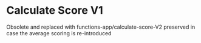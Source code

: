 # Calculate Score V1

Obsolete and replaced with functions-app/calculate-score-V2
preserved in case the average scoring is re-introduced
